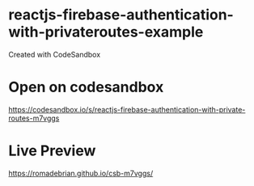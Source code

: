 # reactjs-firebase-authentication-with-privateroutes-example
Created with CodeSandbox

# Open on codesandbox
https://codesandbox.io/s/reactjs-firebase-authentication-with-private-routes-m7vggs

# Live Preview
https://romadebrian.github.io/csb-m7vggs/
